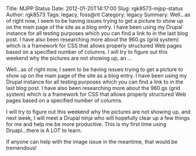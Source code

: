 Title: MJPP Status
Date: 2012-01-20T14:17:00
Slug: rgk8573-mjpp-status
Author: rgk8573
Tags: legacy, foss@rit
Category: legacy
Summary: Well...as of right now, I seem to be having issues trying to get a picture to show up on the main page of the site as a blog entry. I have been using my Drupal instance for all testing purposes which you can find a link to in the last blog post. I have also been researching more about the 960.gs (grid system) which is a framework for CSS that allows properly structured Web pages based on a specified number of columns.  I will try to figure out this weekend why the pictures are not showing up, an ... 

Well...as of right now, I seem to be having issues trying to get a picture to
show up on the main page of the site as a blog entry. I have been using my
Drupal instance for all testing purposes which you can find a link to in the
last blog post. I have also been researching more about the 960.gs (grid
system) which is a framework for CSS that allows properly structured Web pages
based on a specified number of columns.

I will try to figure out this weekend why the pictures are not showing up, and
next week, I will meet a Drupal ninja who will hopefully clear up a few things
for me and help me be more productive. This is my first time using
Druapl...there is A LOT to learn.

If anyone can help with the image issue in the meantime, that would be
tremendous!

